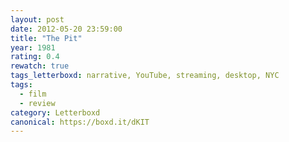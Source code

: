 ```yaml
---
layout: post 
date: 2012-05-20 23:59:00
title: "The Pit"
year: 1981
rating: 0.4
rewatch: true
tags_letterboxd: narrative, YouTube, streaming, desktop, NYC
tags:
  - film
  - review
category: Letterboxd
canonical: https://boxd.it/dKIT
---
```

